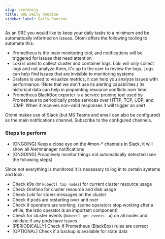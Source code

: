 ```yaml
---
slug: sre/daily
title: SRE Daily Routine
sidebar_label: Daily Routine
---
```


As an SRE you would like to keep your daily tasks to a minimum and be automatically informed on issues. Otomi offers the following tooling to automate this:

- Prometheus is the main monitoring tool, and notifications will be triggered for issues that need attention
- Loki is used to collect cluster and container logs. Loki will only collect logs and not analyze them, it's up to the user to review the logs. Logs can help find issues that are invisible to monitoring systems
- Grafana is used to visualize metrics, it can help you analyze issues with performance. (Note that we don't use its alerting capabilities.) Its historical data can help in pinpointing resource conflicts over time
- Prometheus BlackBox exporter is a service probing tool used by Prometheus to periodically probe services over HTTP, TCP, UDP, and ICMP. When it receives non-valid responses it will trigger an alert

Otomi makes use of Slack (but MS Teams and email can also be configured) as the main notifications channel. Subscribe to the configured channels.

### Steps to perform

- [ONGOING] Keep a close eye on the #mon-\* channels in Slack, it will show all Alertmanager notifications
- [ONGOING] Proactively monitor things not automatically detected (see the following steps)

Since not everything is monitored it is necessary to log in to certain systems and look:

- Check k9s (or `kubectl top nodes`) for current cluster resource usage
- Check Grafana for cluster resource and disk usage
- Check Loki for stderr messages on the cluster
- Check if pods are restarting over and over
- Check if operators are working. (some operators stop working after a while, the Istio operator is an important component)
- Check for cluster events (`kubectl get events -A`) on all nodes and validate if any pods have issues
- [PERIODICALLY] Check if Prometheus (BlackBox) rules are correct
- [OPTIONAL] Check if a backup is available for state data
